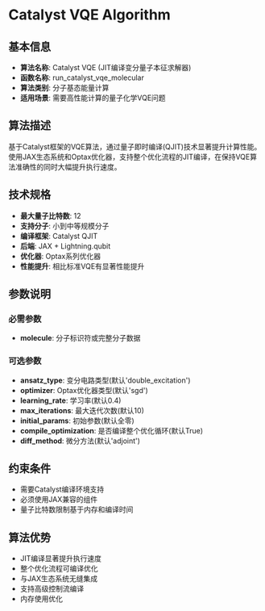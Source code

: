 # Catalyst VQE Algorithm

## 基本信息
- **算法名称**: Catalyst VQE (JIT编译变分量子本征求解器)
- **函数名称**: run_catalyst_vqe_molecular
- **算法类别**: 分子基态能量计算
- **适用场景**: 需要高性能计算的量子化学VQE问题

## 算法描述
基于Catalyst框架的VQE算法，通过量子即时编译(QJIT)技术显著提升计算性能。使用JAX生态系统和Optax优化器，支持整个优化流程的JIT编译，在保持VQE算法准确性的同时大幅提升执行速度。

## 技术规格
- **最大量子比特数**: 12
- **支持分子**: 小到中等规模分子
- **编译框架**: Catalyst QJIT
- **后端**: JAX + Lightning.qubit
- **优化器**: Optax系列优化器
- **性能提升**: 相比标准VQE有显著性能提升

## 参数说明

### 必需参数
- **molecule**: 分子标识符或完整分子数据

### 可选参数
- **ansatz_type**: 变分电路类型(默认'double_excitation')
- **optimizer**: Optax优化器类型(默认'sgd')  
- **learning_rate**: 学习率(默认0.4)
- **max_iterations**: 最大迭代次数(默认10)
- **initial_params**: 初始参数(默认全零)
- **compile_optimization**: 是否编译整个优化循环(默认True)
- **diff_method**: 微分方法(默认'adjoint')

## 约束条件
- 需要Catalyst编译环境支持
- 必须使用JAX兼容的组件
- 量子比特数限制基于内存和编译时间

## 算法优势
- JIT编译显著提升执行速度
- 整个优化流程可编译优化
- 与JAX生态系统无缝集成
- 支持高级控制流编译
- 内存使用优化